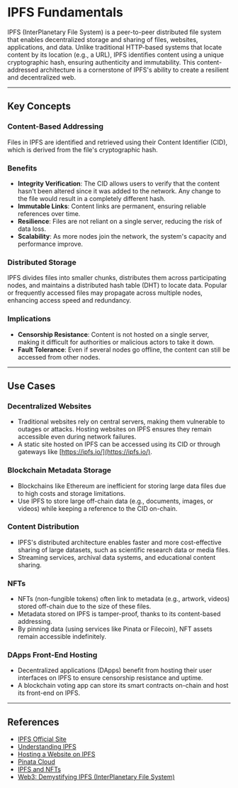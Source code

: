 # IPFS Fundamentals

IPFS (InterPlanetary File System) is a peer-to-peer distributed file system that enables decentralized storage and sharing of files, websites, applications, and data. Unlike traditional HTTP-based systems that locate content by its location (e.g., a URL), IPFS identifies content using a unique cryptographic hash, ensuring authenticity and immutability. This content-addressed architecture is a cornerstone of IPFS's ability to create a resilient and decentralized web.

---

## **Key Concepts**

### **Content-Based Addressing**  

Files in IPFS are identified and retrieved using their Content Identifier (CID), which is derived from the file's cryptographic hash.  

### **Benefits**  
  - **Integrity Verification**: The CID allows users to verify that the content hasn't been altered since it was added to the network. Any change to the file would result in a completely different hash.  
  - **Immutable Links**: Content links are permanent, ensuring reliable references over time.
  - **Resilience**: Files are not reliant on a single server, reducing the risk of data loss.  
  - **Scalability**: As more nodes join the network, the system's capacity and performance improve. 

### **Distributed Storage**  
  IPFS divides files into smaller chunks, distributes them across participating nodes, and maintains a distributed hash table (DHT) to locate data. Popular or frequently accessed files may propagate across multiple nodes, enhancing access speed and redundancy.   

### **Implications**
  - **Censorship Resistance**: Content is not hosted on a single server, making it difficult for authorities or malicious actors to take it down.  
  - **Fault Tolerance**: Even if several nodes go offline, the content can still be accessed from other nodes.  

---

## **Use Cases**

### **Decentralized Websites**  
- Traditional websites rely on central servers, making them vulnerable to outages or attacks. Hosting websites on IPFS ensures they remain accessible even during network failures.  
- A static site hosted on IPFS can be accessed using its CID or through gateways like [https://ipfs.io/](https://ipfs.io/).

### **Blockchain Metadata Storage**  
- Blockchains like Ethereum are inefficient for storing large data files due to high costs and storage limitations.  
- Use IPFS to store large off-chain data (e.g., documents, images, or videos) while keeping a reference to the CID on-chain.  

### **Content Distribution**  
- IPFS's distributed architecture enables faster and more cost-effective sharing of large datasets, such as scientific research data or media files.  
- Streaming services, archival data systems, and educational content sharing.  

### **NFTs**  
- NFTs (non-fungible tokens) often link to metadata (e.g., artwork, videos) stored off-chain due to the size of these files.  
- Metadata stored on IPFS is tamper-proof, thanks to its content-based addressing.  
- By pinning data (using services like Pinata or Filecoin), NFT assets remain accessible indefinitely.  

### **DApps Front-End Hosting**  
- Decentralized applications (DApps) benefit from hosting their user interfaces on IPFS to ensure censorship resistance and uptime.  
- A blockchain voting app can store its smart contracts on-chain and host its front-end on IPFS.  

---

## References

- [IPFS Official Site](https://ipfs.io/)  
- [Understanding IPFS](https://docs.ipfs.io/concepts/what-is-ipfs/)  
- [Hosting a Website on IPFS](https://docs.ipfs.io/how-to/host-single-page-site/)  
- [Pinata Cloud](https://pinata.cloud/)  
- [IPFS and NFTs](https://nftschool.dev/concepts/ipfs-for-nfts/)  
- [Web3: Demystifying IPFS (InterPlanetary File System)](https://medium.com/novai-blockchain-101/web3-demystifying-ipfs-interplanetary-file-system-2f26bebd9a71)  

